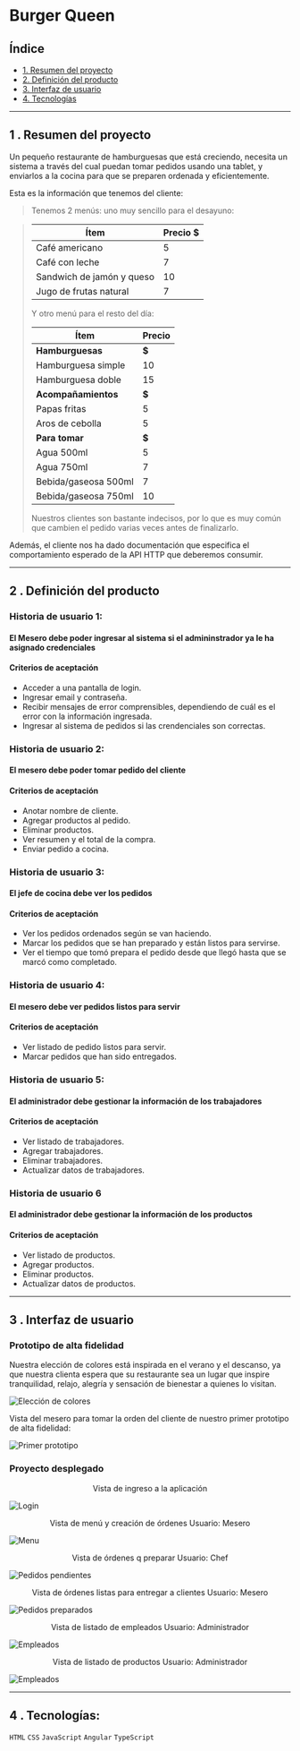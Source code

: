 # Burger Queen

## Índice

* [1. Resumen del proyecto](#1--resumen-del-proyecto)
* [2. Definición del producto](#2--definición-del-producto)
* [3. Interfaz de usuario](#3--interfaz-de-usuario)
* [4. Tecnologías](#4--tecnologías)

***

## 1 . Resumen del proyecto

Un pequeño restaurante de hamburguesas que está creciendo, necesita un sistema a través del cual puedan tomar pedidos usando una tablet, y enviarlos a la cocina para que se preparen ordenada y eficientemente.

Esta es la información que tenemos del cliente:

> Tenemos 2 menús: uno muy sencillo para el desayuno:

> | Ítem                      |Precio $|
> |---------------------------|------|
> | Café americano            |    5 |
> | Café con leche            |    7 |
> | Sandwich de jamón y queso |   10 |
> | Jugo de frutas natural    |    7 |
>
> Y otro menú para el resto del día:
>
> | Ítem                      |Precio|
> |---------------------------|------|
> |**Hamburguesas**           |   **$**   |
> |Hamburguesa simple         |    10|
> |Hamburguesa doble          |    15|
> |**Acompañamientos**        |   **$**   |
> |Papas fritas               |     5|
> |Aros de cebolla            |     5|
> |**Para tomar**             |   **$**   |
> |Agua 500ml                 |     5|
> |Agua 750ml                 |     7|
> |Bebida/gaseosa 500ml       |     7|
> |Bebida/gaseosa 750ml       |     10|
>
> Nuestros clientes son bastante indecisos, por lo que es muy común que cambien el pedido varias veces antes de finalizarlo.

Además, el cliente nos ha dado documentación que especifica el comportamiento esperado de la API HTTP que deberemos consumir.

***

## 2 . Definición del producto

### **Historia de usuario 1:** 
#### **El Mesero debe poder ingresar al sistema si el admininstrador ya le ha asignado credenciales**  

#### **Criterios de aceptación**
* Acceder a una pantalla de login.
* Ingresar email y contraseña.
* Recibir mensajes de error comprensibles, dependiendo de cuál es el error con la información ingresada.
* Ingresar al sistema de pedidos si las crendenciales son correctas.

### **Historia de usuario 2:**
#### **El mesero debe poder tomar pedido del cliente**

#### **Criterios de aceptación**  
* Anotar nombre de cliente.
* Agregar productos al pedido.
* Eliminar productos.
* Ver resumen y el total de la compra.
* Enviar pedido a cocina.

### **Historia de usuario 3:**
#### **El jefe de cocina debe ver los pedidos**  

#### **Criterios de aceptación**
* Ver los pedidos ordenados según se van haciendo.
* Marcar los pedidos que se han preparado y están listos para servirse.
* Ver el tiempo que tomó prepara el pedido desde que llegó hasta que se marcó como completado.

### **Historia de usuario 4:**
#### **El mesero debe ver pedidos listos para servir**

#### **Criterios de aceptación**
* Ver listado de pedido listos para servir.
* Marcar pedidos que han sido entregados.

### **Historia de usuario 5:**
#### **El administrador debe gestionar la información de los trabajadores**

#### **Criterios de aceptación**
* Ver listado de trabajadores.
* Agregar trabajadores.
* Eliminar trabajadores.
* Actualizar datos de trabajadores.

### **Historia de usuario 6**
#### **El administrador debe gestionar la información de los productos** 
#### **Criterios de aceptación**

* Ver listado de productos.
* Agregar productos.
* Eliminar productos.
* Actualizar datos de productos.  

***

## 3 . Interfaz de usuario

### **Prototipo de alta fidelidad**
Nuestra elección de colores está inspirada en el verano y el descanso, ya que nuestra clienta espera que su restaurante sea un  lugar que inspire tranquilidad, relajo, alegría y sensación de bienestar a quienes lo visitan.

![Elección de colores](src/assets/readme-content/colores.png)

Vista del mesero para tomar la orden del cliente de nuestro primer prototipo de alta fidelidad:

![Primer prototipo](src/assets/readme-content/prototipo.png)

### **Proyecto desplegado**
<center>Vista de ingreso a la aplicación</center>

![Login](src/assets/readme-content/login.png)

<center>Vista de menú y creación de órdenes Usuario: Mesero</center>

![Menu](src/assets/readme-content/mesero-menu.png)

<center>Vista de órdenes q preparar Usuario: Chef</center>

![Pedidos pendientes](src/assets/readme-content/chef-pedidos.png)

<center>Vista de órdenes listas para entregar a clientes Usuario: Mesero</center>

![Pedidos preparados](src/assets/readme-content/mesero-pedidos-a-entregar.png)

<center>Vista de listado de empleados Usuario: Administrador</center>

![Empleados](src/assets/readme-content/admin-empleados.png)


<center>Vista de listado de productos Usuario: Administrador</center>

![Empleados](src/assets/readme-content/admin-productos.png)

***

## 4 . Tecnologías:

`HTML` `CSS` `JavaScript` `Angular` `TypeScript`
